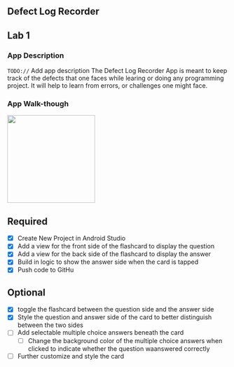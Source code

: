 
## Defect Log Recorder

## Lab 1

### App Description
`TODO://` Add app description
The Defect Log Recorder App is meant to keep track of the defects that one faces while learing or doing any programming project. It will help to learn from errors, or challenges one might face. 
### App Walk-though


<img src= https://imgur.com/5Lvbssq.gif width=200><br>

## Required
- [x] Create New Project in Android Studio
- [x] Add a view for the front side of the flashcard to display the question
- [x] Add a view for the back side of the flashcard to display the answer
- [x] Build in logic to show the answer side when the card is tapped
- [x] Push code to GitHu
## Optional
- [x] toggle the flashcard between the question side and the answer side
- [x] Style the question and answer side of the card to better distinguish between the two sides
- [ ] Add selectable multiple choice answers beneath the card
   - [ ] Change the background color of the multiple choice answers when clicked to indicate whether the question waanswered correctly
- [ ] Further customize and style the card
